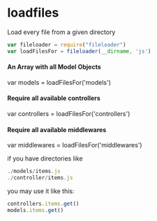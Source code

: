 loadfiles
=========

Load every file from a given directory

```javascript
var fileloader = require("fileloader")
var loadFilesFor = fileloader(__dirname, 'js')
```

#### An Array with all  Model Objects
var models = loadFilesFor('models')

#### Require all available controllers
var controllers = loadFilesFor('controllers')

#### Require all available middlewares
var middlewares = loadFilesFor('middlewares')

if you have directories like
```javascript
./models/items.js
./controller/items.js
```

you may use it like this:
```javascript
controllers.items.get()
models.items.get()
```


